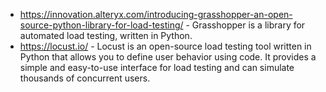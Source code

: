 
- https://innovation.alteryx.com/introducing-grasshopper-an-open-source-python-library-for-load-testing/ - Grasshopper is a library for automated load testing, written in Python.
- https://locust.io/ - Locust is an open-source load testing tool written in Python that allows you to define user behavior using code. It provides a simple and easy-to-use interface for load testing and can simulate thousands of concurrent users.
